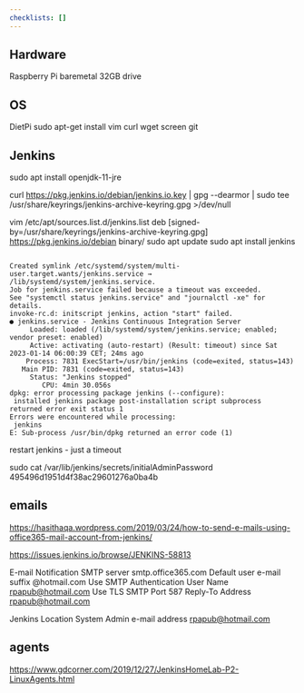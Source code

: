 ```yaml
---
checklists: []
---
```


## Hardware

Raspberry Pi baremetal
32GB drive

## OS

DietPi
sudo apt-get install vim curl wget screen git

## Jenkins
sudo apt install openjdk-11-jre

curl https://pkg.jenkins.io/debian/jenkins.io.key | gpg --dearmor | sudo tee /usr/share/keyrings/jenkins-archive-keyring.gpg >/dev/null

vim /etc/apt/sources.list.d/jenkins.list
deb [signed-by=/usr/share/keyrings/jenkins-archive-keyring.gpg] https://pkg.jenkins.io/debian binary/
sudo apt update
sudo apt install jenkins

```

Created symlink /etc/systemd/system/multi-user.target.wants/jenkins.service → /lib/systemd/system/jenkins.service.
Job for jenkins.service failed because a timeout was exceeded.
See "systemctl status jenkins.service" and "journalctl -xe" for details.
invoke-rc.d: initscript jenkins, action "start" failed.
● jenkins.service - Jenkins Continuous Integration Server
     Loaded: loaded (/lib/systemd/system/jenkins.service; enabled; vendor preset: enabled)
     Active: activating (auto-restart) (Result: timeout) since Sat 2023-01-14 06:00:39 CET; 24ms ago
    Process: 7831 ExecStart=/usr/bin/jenkins (code=exited, status=143)
   Main PID: 7831 (code=exited, status=143)
     Status: "Jenkins stopped"
        CPU: 4min 30.056s
dpkg: error processing package jenkins (--configure):
 installed jenkins package post-installation script subprocess returned error exit status 1
Errors were encountered while processing:
 jenkins
E: Sub-process /usr/bin/dpkg returned an error code (1)
```

restart jenkins - just a timeout

sudo cat /var/lib/jenkins/secrets/initialAdminPassword
495496d1951d4f38ac29601276a0ba4b


## emails

https://hasithaqa.wordpress.com/2019/03/24/how-to-send-e-mails-using-office365-mail-account-from-jenkins/

https://issues.jenkins.io/browse/JENKINS-58813


E-mail Notification
SMTP server smtp.office365.com
Default user e-mail suffix  @hotmail.com
Use SMTP Authentication User Name rpapub@hotmail.com
Use TLS
SMTP Port 587
Reply-To Address   rpapub@hotmail.com

Jenkins Location
System Admin e-mail address rpapub@hotmail.com


## agents

https://www.gdcorner.com/2019/12/27/JenkinsHomeLab-P2-LinuxAgents.html
